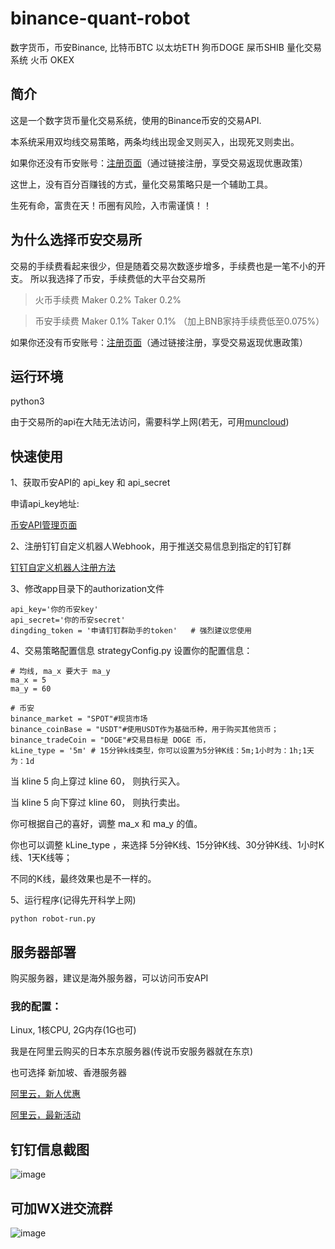 # binance-quant-robot
数字货币，币安Binance, 比特币BTC 以太坊ETH 狗币DOGE 屎币SHIB 量化交易系统 火币 OKEX



## 简介
这是一个数字货币量化交易系统，使用的Binance币安的交易API.

本系统采用双均线交易策略，两条均线出现金叉则买入，出现死叉则卖出。

如果你还没有币安账号：[注册页面](https://accounts.binancezh.io/zh-CN/register?ref=FJO3SX0X)（通过链接注册，享受交易返现优惠政策）

这世上，没有百分百赚钱的方式，量化交易策略只是一个辅助工具。

生死有命，富贵在天！币圈有风险，入市需谨慎！！



## 为什么选择币安交易所
交易的手续费看起来很少，但是随着交易次数逐步增多，手续费也是一笔不小的开支。
所以我选择了币安，手续费低的大平台交易所
> 火币手续费 Maker 0.2% Taker 0.2%

> 币安手续费 Maker 0.1% Taker 0.1% （加上BNB家持手续费低至0.075%）


如果你还没有币安账号：[注册页面](https://accounts.binancezh.io/zh-CN/register?ref=FJO3SX0X)（通过链接注册，享受交易返现优惠政策）



## 运行环境
python3

由于交易所的api在大陆无法访问，需要科学上网(若无，可用[muncloud](https://www.muncloud.dog/aff.php?aff=2302))



## 快速使用

1、获取币安API的 api_key 和 api_secret

申请api_key地址:

[币安API管理页面](https://www.binance.com/cn/usercenter/settings/api-management)


2、注册钉钉自定义机器人Webhook，用于推送交易信息到指定的钉钉群

[钉钉自定义机器人注册方法](https://m.dingtalk.com/qidian/help-detail-20781541)


3、修改app目录下的authorization文件

```
api_key='你的币安key'
api_secret='你的币安secret'
dingding_token = '申请钉钉群助手的token'   # 强烈建议您使用
```


4、交易策略配置信息 strategyConfig.py
设置你的配置信息：

```
# 均线, ma_x 要大于 ma_y
ma_x = 5
ma_y = 60

# 币安
binance_market = "SPOT"#现货市场
binance_coinBase = "USDT"#使用USDT作为基础币种，用于购买其他货币；
binance_tradeCoin = "DOGE"#交易目标是 DOGE 币，
kLine_type = '5m' # 15分钟k线类型，你可以设置为5分钟K线：5m;1小时为：1h;1天为：1d
```
当 kline 5 向上穿过 kline 60， 则执行买入。

当 kline 5 向下穿过 kline 60， 则执行卖出。

你可根据自己的喜好，调整 ma_x 和 ma_y 的值。 

你也可以调整 kLine_type ，来选择 5分钟K线、15分钟K线、30分钟K线、1小时K线、1天K线等；

不同的K线，最终效果也是不一样的。



5、运行程序(记得先开科学上网)
```
python robot-run.py
```



## 服务器部署
购买服务器，建议是海外服务器，可以访问币安API

### 我的配置：
Linux, 1核CPU, 2G内存(1G也可)

我是在阿里云购买的日本东京服务器(传说币安服务器就在东京)

也可选择 新加坡、香港服务器

[阿里云，新人优惠](https://www.aliyun.com/activity?userCode=zs5is7pi)

[阿里云，最新活动](https://www.aliyun.com/1111/new?userCode=zs5is7pi)



## 钉钉信息截图
![image](https://user-images.githubusercontent.com/18456518/119217054-3cdb3c80-bb0a-11eb-9f66-60eb974bca46.png)





## 可加WX进交流群
![image](https://user-images.githubusercontent.com/18456518/119216880-e8838d00-bb08-11eb-81b5-0addc8c40f88.png)








